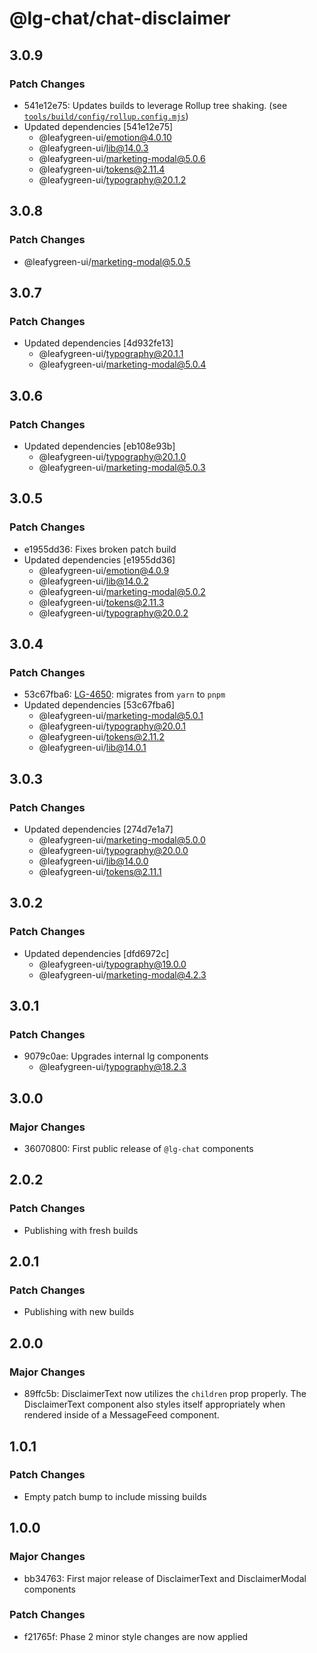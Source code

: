 # @lg-chat/chat-disclaimer

## 3.0.9

### Patch Changes

- 541e12e75: Updates builds to leverage Rollup tree shaking. (see [`tools/build/config/rollup.config.mjs`](https://github.com/mongodb/leafygreen-ui/blob/main/tools/build/config/rollup.config.mjs))
- Updated dependencies [541e12e75]
  - @leafygreen-ui/emotion@4.0.10
  - @leafygreen-ui/lib@14.0.3
  - @leafygreen-ui/marketing-modal@5.0.6
  - @leafygreen-ui/tokens@2.11.4
  - @leafygreen-ui/typography@20.1.2

## 3.0.8

### Patch Changes

- @leafygreen-ui/marketing-modal@5.0.5

## 3.0.7

### Patch Changes

- Updated dependencies [4d932fe13]
  - @leafygreen-ui/typography@20.1.1
  - @leafygreen-ui/marketing-modal@5.0.4

## 3.0.6

### Patch Changes

- Updated dependencies [eb108e93b]
  - @leafygreen-ui/typography@20.1.0
  - @leafygreen-ui/marketing-modal@5.0.3

## 3.0.5

### Patch Changes

- e1955dd36: Fixes broken patch build
- Updated dependencies [e1955dd36]
  - @leafygreen-ui/emotion@4.0.9
  - @leafygreen-ui/lib@14.0.2
  - @leafygreen-ui/marketing-modal@5.0.2
  - @leafygreen-ui/tokens@2.11.3
  - @leafygreen-ui/typography@20.0.2

## 3.0.4

### Patch Changes

- 53c67fba6: [LG-4650](https://jira.mongodb.org/browse/LG-4650): migrates from `yarn` to `pnpm`
- Updated dependencies [53c67fba6]
  - @leafygreen-ui/marketing-modal@5.0.1
  - @leafygreen-ui/typography@20.0.1
  - @leafygreen-ui/tokens@2.11.2
  - @leafygreen-ui/lib@14.0.1

## 3.0.3

### Patch Changes

- Updated dependencies [274d7e1a7]
  - @leafygreen-ui/marketing-modal@5.0.0
  - @leafygreen-ui/typography@20.0.0
  - @leafygreen-ui/lib@14.0.0
  - @leafygreen-ui/tokens@2.11.1

## 3.0.2

### Patch Changes

- Updated dependencies [dfd6972c]
  - @leafygreen-ui/typography@19.0.0
  - @leafygreen-ui/marketing-modal@4.2.3

## 3.0.1

### Patch Changes

- 9079c0ae: Upgrades internal lg components
  - @leafygreen-ui/typography@18.2.3

## 3.0.0

### Major Changes

- 36070800: First public release of `@lg-chat` components

## 2.0.2

### Patch Changes

- Publishing with fresh builds

## 2.0.1

### Patch Changes

- Publishing with new builds

## 2.0.0

### Major Changes

- 89ffc5b: DisclaimerText now utilizes the `children` prop properly. The DisclaimerText component also styles itself appropriately when rendered inside of a MessageFeed component.

## 1.0.1

### Patch Changes

- Empty patch bump to include missing builds

## 1.0.0

### Major Changes

- bb34763: First major release of DisclaimerText and DisclaimerModal components

### Patch Changes

- f21765f: Phase 2 minor style changes are now applied
